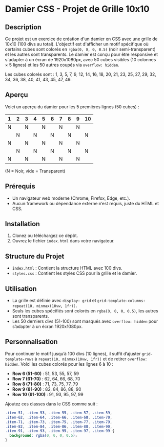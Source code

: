 # Damier CSS - Projet de Grille 10x10

## Description
Ce projet est un exercice de création d'un damier en CSS avec une grille de 10x10 (100 divs au total). L'objectif est d'afficher un motif spécifique où certains cubes sont colorés en `rgba(0, 0, 0, 0.5)` (noir semi-transparent) et les autres sont transparents. Le damier est conçu pour être responsive et s'adapter à un écran de 1920x1080px, avec 50 cubes visibles (10 colonnes × 5 lignes) et les 50 autres coupés via `overflow: hidden`.

Les cubes colorés sont : 1, 3, 5, 7, 9, 12, 14, 16, 18, 20, 21, 23, 25, 27, 29, 32, 34, 36, 38, 40, 41, 43, 45, 47, 49.

## Aperçu
Voici un aperçu du damier pour les 5 premières lignes (50 cubes) :

| 1  | 2  | 3  | 4  | 5  | 6  | 7  | 8  | 9  | 10 |
|----|----|----|----|----|----|----|----|----|----|
| N  |    | N  |    | N  |    | N  |    | N  |    |
|    | N  |    | N  |    | N  |    | N  |    | N  |
| N  |    | N  |    | N  |    | N  |    | N  |    |
|    | N  |    | N  |    | N  |    | N  |    | N  |
| N  |    | N  |    | N  |    | N  |    | N  |    |

(N = Noir, vide = Transparent)

## Prérequis
- Un navigateur web moderne (Chrome, Firefox, Edge, etc.).
- Aucun framework ou dépendance externe n’est requis, juste du HTML et CSS.

## Installation
1. Clonez ou téléchargez ce dépôt.
2. Ouvrez le fichier `index.html` dans votre navigateur.

## Structure du Projet
- `index.html` : Contient la structure HTML avec 100 divs.
- `styles.css` : Contient les styles CSS pour la grille et le damier.

## Utilisation
- La grille est définie avec `display: grid` et `grid-template-columns: repeat(10, minmax(10vw, 1fr))`.
- Seuls les cubes spécifiés sont colorés en `rgba(0, 0, 0, 0.5)`, les autres sont transparents.
- Les 50 derniers divs (51-100) sont masqués avec `overflow: hidden` pour s’adapter à un écran 1920x1080px.

## Personnalisation
Pour continuer le motif jusqu’à 100 divs (10 lignes), il suffit d’ajuster `grid-template-rows` à `repeat(10, minmax(10vw, 1fr))` et de retirer `overflow: hidden`. Voici les cubes colorés pour les lignes 6 à 10 :

- **Row 6 (51-60)** : 51, 53, 55, 57, 59
- **Row 7 (61-70)** : 62, 64, 66, 68, 70
- **Row 8 (71-80)** : 71, 73, 75, 77, 79
- **Row 9 (81-90)** : 82, 84, 86, 88, 90
- **Row 10 (91-100)** : 91, 93, 95, 97, 99

Ajoutez ces classes dans le CSS comme suit :

```css
.item-51, .item-53, .item-55, .item-57, .item-59,
.item-62, .item-64, .item-66, .item-68, .item-70,
.item-71, .item-73, .item-75, .item-77, .item-79,
.item-82, .item-84, .item-86, .item-88, .item-90,
.item-91, .item-93, .item-95, .item-97, .item-99 {
  background: rgba(0, 0, 0, 0.5);
}

